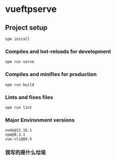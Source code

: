 # vueftpserve

## Project setup
```
npm install
```

### Compiles and hot-reloads for development
```
npm run serve
```

### Compiles and minifies for production
```
npm run build
```

### Lints and fixes files
```
npm run lint
```

### Major Environment versions
```
node@12.16.1
npm@8.3.1
vue-cli@@4.5
```
### 我写的是什么垃圾
